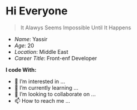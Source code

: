 
# Hi Everyone
> It Alawys Seems Impossible Until It Happens

- *Name*: Yassir
- *Age*: 20
- *Location*: Middle East
- *Career Title*: Front-enf Developer

**I code With:**



- 👀 I’m interested in ...
- 🌱 I’m currently learning ...
- 💞️ I’m looking to collaborate on ...
- 📫 How to reach me ...

<!---
YassirHusseini/YassirHusseini is a ✨ special ✨ repository because its `README.md` (this file) appears on your GitHub profile.
You can click the Preview link to take a look at your changes.
--->
